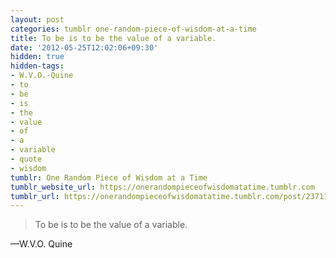 ```yaml
---
layout: post
categories: tumblr one-random-piece-of-wisdom-at-a-time
title: To be is to be the value of a variable.
date: '2012-05-25T12:02:06+09:30'
hidden: true
hidden-tags:
- W.V.O.-Quine
- to
- be
- is
- the
- value
- of
- a
- variable
- quote
- wisdom
tumblr: One Random Piece of Wisdom at a Time
tumblr_website_url: https://onerandompieceofwisdomatatime.tumblr.com
tumblr_url: https://onerandompieceofwisdomatatime.tumblr.com/post/23711505083/to-be-is-to-be-the-value-of-a-variable
---
```

> To be is to be the value of a variable.

—W.V.O. Quine
